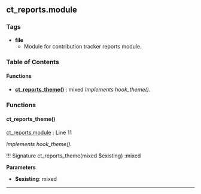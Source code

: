 


## ct_reports.module






### Tags

- **file**
  - Module for contribution tracker reports module.






### Table of Contents











#### Functions
- **[ct_reports_theme()](../namespaces/default.md#ct_reports_theme)**
           : mixed
*Implements hook_theme().*







### Functions

#### ct_reports_theme()

[ct_reports.module](../files/web-modules-custom-ct-reports-ct-reports.md) : Line 11

*Implements hook_theme().*


!!! Signature
    ct_reports_theme(mixed $existing) :mixed


**Parameters**

- **$existing**: mixed
    





---

